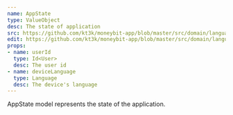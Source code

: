 ```yaml
---
name: AppState
type: ValueObject
desc: The state of application
src: https://github.com/kt3k/moneybit-app/blob/master/src/domain/language.js
edit: https://github.com/kt3k/moneybit-app/blob/master/src/domain/language.md
props:
- name: userId
  type: Id<User>
  desc: The user id
- name: deviceLanguage
  type: Language
  desc: The device's language
---
```


AppState model represents the state of the application.
